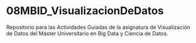 # 08MBID_VisualizacionDeDatos

Repositorio para las Actividades Guiadas de la asignatura de Visualización de Datos del Máster Universitario en Big Data y Ciencia de Datos.
